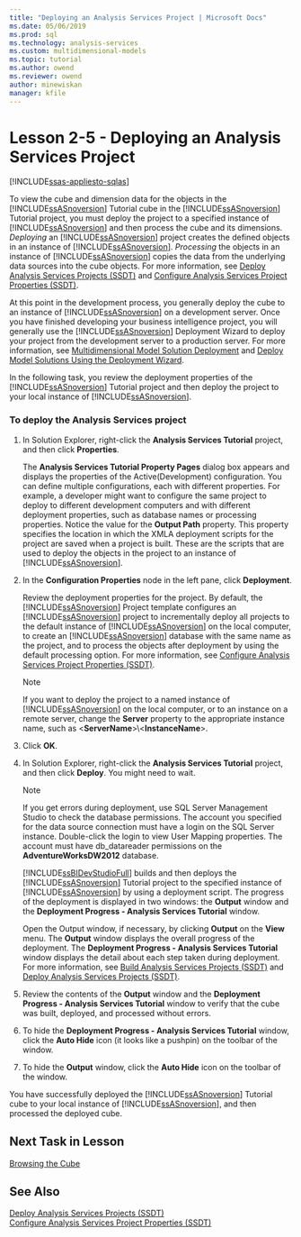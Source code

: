 ```yaml
---
title: "Deploying an Analysis Services Project | Microsoft Docs"
ms.date: 05/06/2019
ms.prod: sql
ms.technology: analysis-services
ms.custom: multidimensional-models
ms.topic: tutorial
ms.author: owend
ms.reviewer: owend
author: minewiskan
manager: kfile
---
```

# Lesson 2-5 - Deploying an Analysis Services Project
[!INCLUDE[ssas-appliesto-sqlas](../../includes/ssas-appliesto-sqlas.md)]

To view the cube and dimension data for the objects in the [!INCLUDE[ssASnoversion](../../includes/ssasnoversion-md.md)] Tutorial cube in the [!INCLUDE[ssASnoversion](../../includes/ssasnoversion-md.md)] Tutorial project, you must deploy the project to a specified instance of [!INCLUDE[ssASnoversion](../../includes/ssasnoversion-md.md)] and then process the cube and its dimensions. *Deploying* an [!INCLUDE[ssASnoversion](../../includes/ssasnoversion-md.md)] project creates the defined objects in an instance of [!INCLUDE[ssASnoversion](../../includes/ssasnoversion-md.md)]. *Processing* the objects in an instance of [!INCLUDE[ssASnoversion](../../includes/ssasnoversion-md.md)] copies the data from the underlying data sources into the cube objects. For more information, see [Deploy Analysis Services Projects &#40;SSDT&#41;](../multidimensional-models/deploy-analysis-services-projects-ssdt.md) and [Configure Analysis Services Project Properties &#40;SSDT&#41;](../multidimensional-models/configure-analysis-services-project-properties-ssdt.md).  
  
At this point in the development process, you generally deploy the cube to an instance of [!INCLUDE[ssASnoversion](../../includes/ssasnoversion-md.md)] on a development server. Once you have finished developing your business intelligence project, you will generally use the [!INCLUDE[ssASnoversion](../../includes/ssasnoversion-md.md)] Deployment Wizard to deploy your project from the development server to a production server. For more information, see [Multidimensional Model Solution Deployment](../multidimensional-models/multidimensional-model-solution-deployment.md) and [Deploy Model Solutions Using the Deployment Wizard](../multidimensional-models/deploy-model-solutions-using-the-deployment-wizard.md).  
  
In the following task, you review the deployment properties of the [!INCLUDE[ssASnoversion](../../includes/ssasnoversion-md.md)] Tutorial project and then deploy the project to your local instance of [!INCLUDE[ssASnoversion](../../includes/ssasnoversion-md.md)].  
  
### To deploy the Analysis Services project  
  
1.  In Solution Explorer, right-click the **Analysis Services Tutorial** project, and then click **Properties**.  
  
    The **Analysis Services Tutorial Property Pages** dialog box appears and displays the properties of the Active(Development) configuration. You can define multiple configurations, each with different properties. For example, a developer might want to configure the same project to deploy to different development computers and with different deployment properties, such as database names or processing properties. Notice the value for the **Output Path** property. This property specifies the location in which the XMLA deployment scripts for the project are saved when a project is built. These are the scripts that are used to deploy the objects in the project to an instance of [!INCLUDE[ssASnoversion](../../includes/ssasnoversion-md.md)].  
  
2.  In the **Configuration Properties** node in the left pane, click **Deployment**.  
  
    Review the deployment properties for the project. By default, the [!INCLUDE[ssASnoversion](../../includes/ssasnoversion-md.md)] Project template configures an [!INCLUDE[ssASnoversion](../../includes/ssasnoversion-md.md)] project to incrementally deploy all projects to the default instance of [!INCLUDE[ssASnoversion](../../includes/ssasnoversion-md.md)] on the local computer, to create an [!INCLUDE[ssASnoversion](../../includes/ssasnoversion-md.md)] database with the same name as the project, and to process the objects after deployment by using the default processing option. For more information, see [Configure Analysis Services Project Properties &#40;SSDT&#41;](../multidimensional-models/configure-analysis-services-project-properties-ssdt.md).  
  
    > [!NOTE]  
    > If you want to deploy the project to a named instance of [!INCLUDE[ssASnoversion](../../includes/ssasnoversion-md.md)] on the local computer, or to an instance on a remote server, change the **Server** property to the appropriate instance name, such as \<**ServerName**>\\\<**InstanceName**>.  
  
3.  Click **OK**.  
  
4.  In Solution Explorer, right-click the **Analysis Services Tutorial** project, and then click **Deploy**. You might need to wait.  
  
    > [!NOTE]  
    > If you get errors during deployment, use SQL Server Management Studio to check the database permissions. The account you specified for the data source connection must have a login on the SQL Server instance. Double-click the login to view User Mapping properties. The account must have db_datareader permissions on the **AdventureWorksDW2012** database.  
  
    [!INCLUDE[ssBIDevStudioFull](../../includes/ssbidevstudiofull-md.md)] builds and then deploys the [!INCLUDE[ssASnoversion](../../includes/ssasnoversion-md.md)] Tutorial project to the specified instance of [!INCLUDE[ssASnoversion](../../includes/ssasnoversion-md.md)] by using a deployment script. The progress of the deployment is displayed in two windows: the **Output** window and the **Deployment Progress - Analysis Services Tutorial** window.  
  
    Open the Output window, if necessary, by clicking **Output** on the **View** menu. The **Output** window displays the overall progress of the deployment. The **Deployment Progress - Analysis Services Tutorial** window displays the detail about each step taken during deployment. For more information, see [Build Analysis Services Projects &#40;SSDT&#41;](../multidimensional-models/build-analysis-services-projects-ssdt.md) and [Deploy Analysis Services Projects &#40;SSDT&#41;](../multidimensional-models/deploy-analysis-services-projects-ssdt.md).  
  
5.  Review the contents of the **Output** window and the **Deployment Progress - Analysis Services Tutorial** window to verify that the cube was built, deployed, and processed without errors.  
  
6.  To hide the **Deployment Progress - Analysis Services Tutorial** window, click the **Auto Hide** icon (it looks like a pushpin) on the toolbar of the window.  
  
7.  To hide the **Output** window, click the **Auto Hide** icon on the toolbar of the window.  
  
You have successfully deployed the [!INCLUDE[ssASnoversion](../../includes/ssasnoversion-md.md)] Tutorial cube to your local instance of [!INCLUDE[ssASnoversion](../../includes/ssasnoversion-md.md)], and then processed the deployed cube.  
  
## Next Task in Lesson  
[Browsing the Cube](lesson-2-6-browsing-the-cube.md)  
  
## See Also  
[Deploy Analysis Services Projects &#40;SSDT&#41;](../multidimensional-models/deploy-analysis-services-projects-ssdt.md)  
[Configure Analysis Services Project Properties &#40;SSDT&#41;](../multidimensional-models/configure-analysis-services-project-properties-ssdt.md)  
  
  
  
